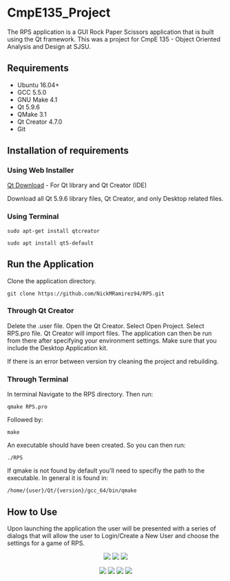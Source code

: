 # CmpE135_Project

The RPS application is a GUI Rock Paper Scissors application that is built using the Qt framework. This was a project for CmpE 135 - Object Oriented Analysis and Design at SJSU. 

## Requirements

* Ubuntu 16.04+
* GCC 5.5.0
* GNU Make 4.1
* Qt 5.9.6
* QMake 3.1
* Qt Creator 4.7.0
* Git

## Installation of requirements
### Using Web Installer

[Qt Download](https://www.qt.io/download-qt-installer?hsCtaTracking=9f6a2170-a938-42df-a8e2-a9f0b1d6cdce%7C6cb0de4f-9bb5-4778-ab02-bfb62735f3e5) - For Qt library and Qt Creator (IDE)

Download all Qt 5.9.6 library files, Qt Creator, and only Desktop related files.

### Using Terminal

```
sudo apt-get install qtcreator
```

```
sudo apt install qt5-default
```

## Run the Application

Clone the application directory.

```
git clone https://github.com/NickMRamirez94/RPS.git
```

### Through Qt Creator

Delete the .user file. Open the Qt Creator. Select Open Project. Select RPS.pro file. Qt Creator will import files. The application can then be run from there after specifying your environment settings. Make sure that you include the Desktop Application kit.

If there is an error between version try cleaning the project and rebuilding.

### Through Terminal

In terminal Navigate to the RPS directory. Then run:

```
qmake RPS.pro
```

Followed by:

```
make
```

An executable should have been created. So you can then run:

```
./RPS
```

If qmake is not found by default you'll need to specifiy the path to the executable. In general it is found in:

```
/home/{user}/Qt/{version}/gcc_64/bin/qmake
```

## How to Use

Upon launching the application the user will be presented with a series of dialogs that will allow the user to Login/Create a New User and choose the settings for a game of RPS.

<p align="middle"">
  <img src="https://raw.githubusercontent.com/NickMRamirez94/RPS/master/DemoScreenshots/RPS_NewUser.png"/>
  <img src="https://raw.githubusercontent.com/NickMRamirez94/RPS/master/DemoScreenshots/RPS_Login.png"/> 
  <img src="https://raw.githubusercontent.com/NickMRamirez94/RPS/master/DemoScreenshots/RPS_Settings.png"/>
</p>
                                                                                                        
<p align="middle"">
  <img src="https://raw.githubusercontent.com/NickMRamirez94/RPS/master/DemoScreenshots/RPS_GameArea.png"/>
  <img src="https://raw.githubusercontent.com/NickMRamirez94/RPS/master/DemoScreenshots/RPS_PlayRoundDialog.png"/>
  <img src="https://raw.githubusercontent.com/NickMRamirez94/RPS/master/DemoScreenshots/RPS_Statistics.png"/>
  <img src="https://raw.githubusercontent.com/NickMRamirez94/RPS/master/DemoScreenshots/RPS_UserFrequencyPatterns.png"/>
</p>
